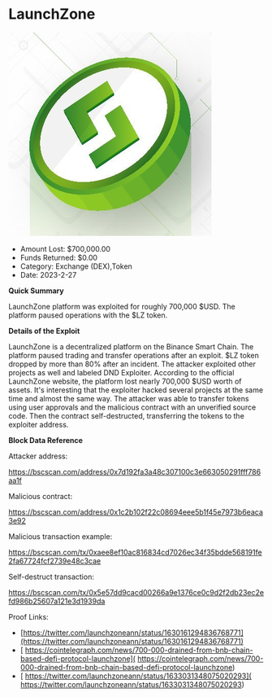 # LaunchZone
![LaunchZone](/rektimages/LaunchZone.png)
- Amount Lost: $700,000.00
- Funds Returned: $0.00
- Category: Exchange (DEX),Token
- Date: 2023-2-27

**Quick Summary**

LaunchZone platform was exploited for roughly 700,000 $USD. The platform paused operations with the $LZ token.

  


 **Details of the Exploit**

LaunchZone is a decentralized platform on the Binance Smart Chain. The platform paused trading and transfer operations after an exploit. $LZ token dropped by more than 80% after an incident. The attacker exploited other projects as well and labeled DND Exploiter. According to the official LaunchZone website, the platform lost nearly 700,000 $USD worth of assets. It's interesting that the exploiter hacked several projects at the same time and almost the same way. The attacker was able to transfer tokens using user approvals and the malicious contract with an unverified source code. Then the contract self-destructed, transferring the tokens to the exploiter address.

  


 **Block Data Reference**

Attacker address:

https://bscscan.com/address/0x7d192fa3a48c307100c3e663050291fff786aa1f

  


Malicious contract:

https://bscscan.com/address/0x1c2b102f22c08694eee5b1f45e7973b6eaca3e92

  


Malicious transaction example:

https://bscscan.com/tx/0xaee8ef10ac816834cd7026ec34f35bdde568191fe2fa67724fcf2739e48c3cae

  


Self-destruct transaction:

https://bscscan.com/tx/0x5e57dd9cacd00266a9e1376ce0c9d2f2db23ec2efd986b25607a121e3d1939da


Proof Links:
- [https://twitter.com/launchzoneann/status/1630161294836768771](https://twitter.com/launchzoneann/status/1630161294836768771)
- [ https://cointelegraph.com/news/700-000-drained-from-bnb-chain-based-defi-protocol-launchzone]( https://cointelegraph.com/news/700-000-drained-from-bnb-chain-based-defi-protocol-launchzone)
- [ https://twitter.com/launchzoneann/status/1633031348075020293]( https://twitter.com/launchzoneann/status/1633031348075020293)


